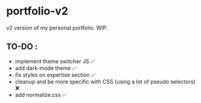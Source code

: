 # portfolio-v2
v2 version of my personal portfolio. WIP. 



  ## TO-DO : 
   * implement theme switcher JS  ✅ 
   * add dark-mode theme ✅
   * fix styles on expertise section ✅
   * cleanup and be more specific with CSS (using a lot of pseudo selectors) ❌ 
   * add normalize.css ✅
